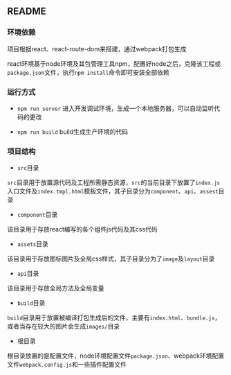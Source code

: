 ## README

### 环境依赖

项目根据react、react-route-dom来搭建，通过webpack打包生成

react环境基于node环境及其包管理工具npm，配置好node之后，克隆该工程或`package.json`文件，执行`npm install`命令即可安装全部依赖

### 运行方式

* `npm run server` 进入开发调试环境，生成一个本地服务器，可以自动监听代码的更改

* `npm run build` build生成生产环境的代码

### 项目结构

* `src`目录

 `src`目录用于放置源代码及工程所需静态资源，`src`的当前目录下放置了`index.js`入口文件及`index.tmpl.html`模板文件，其子目录分为`component`、`api`、`assest`目录

 * `component`目录
  
  该目录用于存放react编写的各个组件js代码及其css代码

 * `assets`目录
  
  该目录用于存放图标图片及全局css样式，其子目录分为了`image`及`layout`目录

 * `api`目录

  该目录用于存放全局方法及全局变量

* `build`目录

 `build`目录用于放置被编译打包生成后的文件，主要有`index.html`、`bundle.js`，或者当存在较大的图片会生成`images/`目录

* 根目录

 根目录放置的是配置文件，node环境配置文件`package.json`、webpack环境配置文件`webpack.config.js`和一些插件配置文件